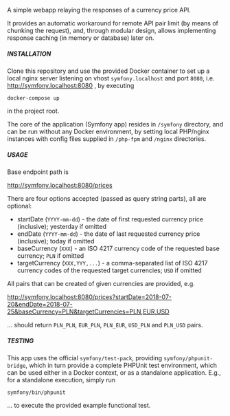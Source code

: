 A simple webapp relaying the responses of a currency price API.

It provides an automatic workaround for remote API pair limit
(by means of chunking the request), and, through modular design, allows
implementing response caching (in memory or database) later on.

##### INSTALLATION

Clone this repository and use the provided Docker container to set up a local
 nginx server listening on vhost `symfony.localhost` and port `8080`, i.e.
 <http://symfony.localhost:8080> , by executing
 
 `docker-compose up`
 
 in the project root.

The core of the application (Symfony app) resides in `/symfony` directory,
and can be run without any Docker environment, by setting local PHP/nginx instances with config files
supplied in `/php-fpm` and `/nginx` directories.

##### USAGE

Base endpoint path is

<http://symfony.localhost:8080/prices>

There are four options accepted (passed as query string parts), all are optional:

 - startDate (`YYYY-mm-dd`) - the date of first requested currency price (inclusive); yesterday if omitted
 - endDate (`YYYY-mm-dd`) - the date of last requested currency price (inclusive); today if omitted
 - baseCurrency (`XXX`) - an ISO 4217 currency code of the requested base currency; `PLN` if omitted
 - targetCurrency (`XXX,YYY,...`) - a comma-separated list of ISO 4217 currency codes of the requested
   target currencies; `USD` if omitted
 
All pairs that can be created of given currencies are provided, e.g.

<http://symfony.localhost:8080/prices?startDate=2018-07-20&endDate=2018-07-25&baseCurrency=PLN&targetCurrencies=PLN,EUR,USD>

... should return `PLN_PLN`, `EUR_PLN`, `PLN_EUR`, `USD_PLN` and `PLN_USD` pairs.

##### TESTING

This app uses the official `symfony/test-pack`, providing `symfony/phpunit-bridge`, which in turn provide a complete PHPUnit
test environment, which can be used either in a Docker context, or as a standalone application. E.g.,
for a standalone execution, simply run

`symfony/bin/phpunit`

... to execute the provided example functional test.
